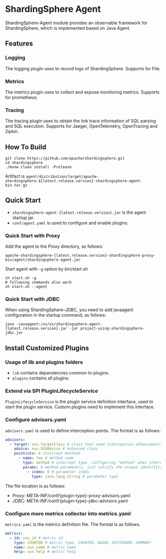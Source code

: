 # ShardingSphere Agent

ShardingSphere-Agent module provides an observable framework for ShardingSphere, which is implemented based on Java Agent.

## Features

### Logging

The logging plugin uses to record logs of ShardingSphere.
Supports for File.

### Metrics

The metrics plugin uses to collect and expose monitoring metrics.
Supports for prometheus.

### Tracing

The tracing plugin uses to obtain the link trace information of SQL parsing and SQL execution.
Supports for Jaeger, OpenTelemetry, OpenTracing and Zipkin.

## How To Build

```shell
git clone https://github.com/apache/shardingsphere.git
cd shardingsphere
./mvnw clean install -Prelease
```

Artifact is `agent/distribution/target/apache-shardingsphere-${latest.release.version}-shardingsphere-agent-bin.tar.gz`

## Quick Start

* `shardingsphere-agent-{latest.release.version}.jar` is the agent startup jar.
* `conf/agent.yaml` is used to configure and enable plugins.

### Quick Start with Proxy

Add the agent to the Proxy directory, as follows:

```shell
apache-shardingsphere-{latest.release.version}-shardingsphere-proxy-bin/agent/shardingsphere-agent.jar
```

Start agent with `-g` option by bin/start.sh
```shell
sh start.sh -g
# following commands also work
sh start.sh --agent
```

### Quick Start with JDBC

When using ShardingSphere-JDBC, you need to add javaagent configuration in the startup command, as follows:

```shell
java -javaagent:/xx/xx/shardingsphere-agent-{latest.release.version}.jar -jar project-using-shardingsphere-jdbc.jar
```

## Install Customized Plugins

### Usage of lib and plugins folders

* `lib` contains dependencies common to plugins.
* `plugins` contains all plugins.

### Extend via SPI PluginLifecycleService

`PluginLifecycleService` is the plugin service definition interface, used to start the plugin service.
Custom plugins need to implement this interface.

### Configure advisors.yaml

`advisors.yaml` is used to define interception points. The format is as follows:

```yaml
advisors:
  - target: xxx.TargetClass # class that need interception enhancements
    advice: xxx.XXXAdvice # enhanced class
    pointcuts: # intercept methods
      - name: foo # method name
        type: method # intercept type. configuring "method" when intercepting the method, configuring "constructor" when intercepting the constructor
        params: # method parameters, just satisfy the unique identification method
          - index: 0 # parameter index
            type: java.lang.String # parameter type
```

The file location is as follows:

* Proxy: META-INF/conf/{plugin-type}-proxy-advisors.yaml
* JDBC:  META-INF/conf/{plugin-type}-jdbc-advisors.yaml

### Configure more metrics collector into metrics.yaml

`metrics.yaml` is the metrics definition file. The format is as follows.

```yaml
metrics:
  - id: xxx_id # metric id
    type: COUNTER # metric type, COUNTER、GAUGE、HISTOGRAM、SUMMARY
    name: xxx_name # metric name
    help: xxx help # metric help
```
